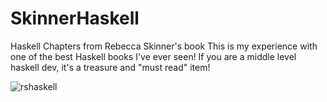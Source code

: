 # SkinnerHaskell
Haskell Chapters from Rebecca Skinner's book
This is my experience with one of the best Haskell books I've ever seen!
If you are a middle level haskell dev, it's a treasure and "must read" item! 

![rshaskell](https://github.com/user-attachments/assets/98f8faf4-8d5e-4a2f-9236-6113538769a1)
